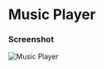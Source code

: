 # Music Player

### Screenshot

![Music Player](https://user-images.githubusercontent.com/19285811/71177346-62717000-229e-11ea-9347-09a098cf4674.png)
